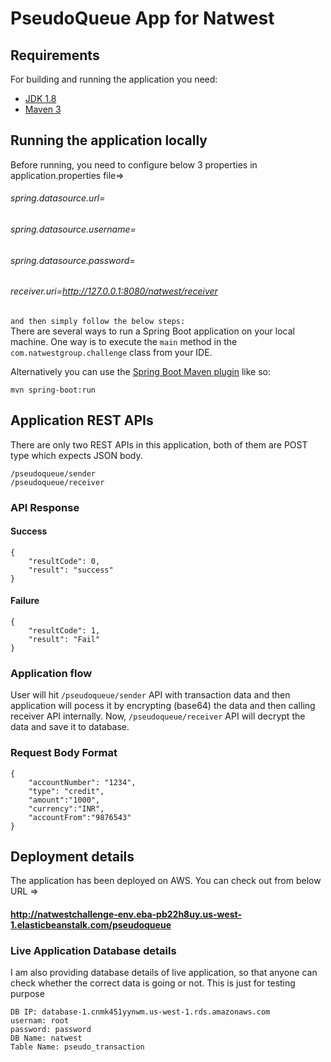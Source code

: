 # PseudoQueue App for Natwest



## Requirements

For building and running the application you need:

- [JDK 1.8](http://www.oracle.com/technetwork/java/javase/downloads/jdk8-downloads-2133151.html)
- [Maven 3](https://maven.apache.org)

## Running the application locally

Before running, you need to configure below 3 properties in application.properties file=>
###### spring.datasource.url=
###### spring.datasource.username=
###### spring.datasource.password=
###### receiver.uri=http://127.0.0.1:8080/natwest/receiver
`and then simply follow the below steps:` <br />
There are several ways to run a Spring Boot application on your local machine. One way is to execute the `main` method in the `com.natwestgroup.challenge` class from your IDE.

Alternatively you can use the [Spring Boot Maven plugin](https://docs.spring.io/spring-boot/docs/current/reference/html/build-tool-plugins-maven-plugin.html) like so:

```shell
mvn spring-boot:run
```

## Application REST APIs

There are only two REST APIs in this application, both of them are POST type which expects JSON body.

`/pseudoqueue/sender` <br />
`/pseudoqueue/receiver`

### API Response 
#### Success
```shell
{
    "resultCode": 0,
    "result": "success"
}
```
#### Failure

```shell
{
    "resultCode": 1,
    "result": "Fail"
}
```

### Application flow 
User will hit `/pseudoqueue/sender` API with transaction data and then application will pocess it by encrypting (base64) the data and then calling receiver API internally.
Now, `/pseudoqueue/receiver` API will decrypt the data and save it to database.

### Request Body Format

```shell
{
	"accountNumber": "1234",
	"type": "credit",
	"amount":"1000",
	"currency":"INR",
	"accountFrom":"9876543"
}
```
## Deployment details

The application has been deployed on AWS. You can check out from below URL =>
#### http://natwestchallenge-env.eba-pb22h8uy.us-west-1.elasticbeanstalk.com/pseudoqueue

### Live Application Database details
I am also providing database details of live application, so that anyone can check whether the correct data is going or not. This is
just for testing purpose
```shell
DB IP: database-1.cnmk451yynwm.us-west-1.rds.amazonaws.com
usernam: root
password: password
DB Name: natwest
Table Name: pseudo_transaction
